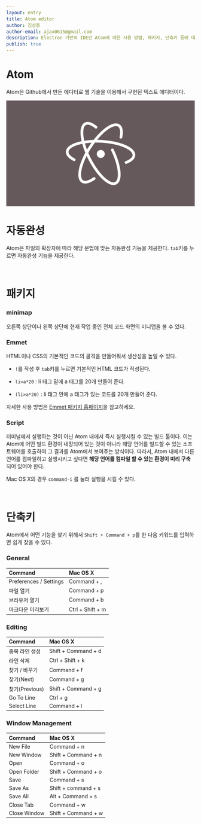 ```yaml
---
layout: entry
title: Atom editor
author: 김성중
author-email: ajax0615@gmail.com
description: Electron 기반의 IDE인 Atom에 대한 사용 방법, 패키지, 단축키 등에 대한 설명입니다.
publish: true
---
```



# Atom

Atom은 Github에서 만든 에디터로 웹 기술을 이용해서 구현된 텍스트 에디터이다.

![Atom](/img/2015/12/14/atom.png "Atom")

# 자동완성
Atom은 파일의 확장자에 따라 해당 문법에 맞는 자동완성 기능을 제공한다. `tab`키를 누르면 자동완성 기능을 제공한다.

<br>

# 패키지

### minimap

오른쪽 상단이나 왼쪽 상단에 현재 작업 중인 전체 코드 화면의 미니맵을 볼 수 있다.

### Emmet

HTML이나 CSS의 기본적인 코드의 골격을 만들어줘서 생산성을 높일 수 있다.

- `!`를 작성 후 `tab`키를 누르면 기본적인 HTML 코드가 작성된다.

- `li>a*20` : li 태그 밑에 a 태그를 20개 만들어 준다.

- `(li>a*20)` : li 태그 안에 a 태그가 있는 코드를 20개 만들어 준다.

자세한 사용 방법은 [Emmet 패키지 홈페이지](https://atom.io/packages/emmet)을 참고하세요.

### Script

터미널에서 실행하는 것이 아닌 Atom 내에서 즉시 실행시킬 수 있는 빌드 툴이다. 이는 Atom에 어떤 빌드 환경이 내장되어 있는 것이 아니라 해당 언어를 빌드할 수 있는 소프트웨어를 호출하여 그 결과를 Atom에서 보여주는 방식이다. 따라서, Atom 내에서 다른 언어를 컴파일하고 실행시키고 싶다면 **해당 언어를 컴파일 할 수 있는 환경이 미리 구축** 되어 있어야 한다.

Mac OS X의 경우 `command-i` 를 눌러 실행을 시킬 수 있다.

<br>

# 단축키

Atom에서 어떤 기능을 찾기 위해서 `Shift + Command + p`를 한 다음 키워드를 입력하면 쉽게 찾을 수 있다.

### General

| Command | Mac OS X |
| :--- | :--- |
| Preferences / Settings | Command + , |
| 파일 열기 | Command + p |
| 브라우저 열기 | Command + b |
| 마크다운 미리보기 | Ctrl + Shift + m |

### Editing

| Command | Mac OS X |
| :--- | :--- |
| 중복 라인 생성 | Shift + Command + d |
| 라인 삭제 | Ctrl + Shift + k |
| 찾기 / 바꾸기 | Command + f |
| 찾기(Next) | Command + g |
| 찾기(Previous) | Shift + Command + g |
| Go To Line | Ctrl + g |
| Select Line | Command + l |

### Window Management

| Command | Mac OS X |
| :--- | :--- |
| New File | Command + n |
| New Window | Shift + Command + n |
| Open | Command + o |
| Open Folder | Shift + Command + o |
| Save | Command + s |
| Save As | Shift + command + s |
| Save All | Alt + Command + s |
| Close Tab | Command + w |
| Close Window | Shift + Command + w |
